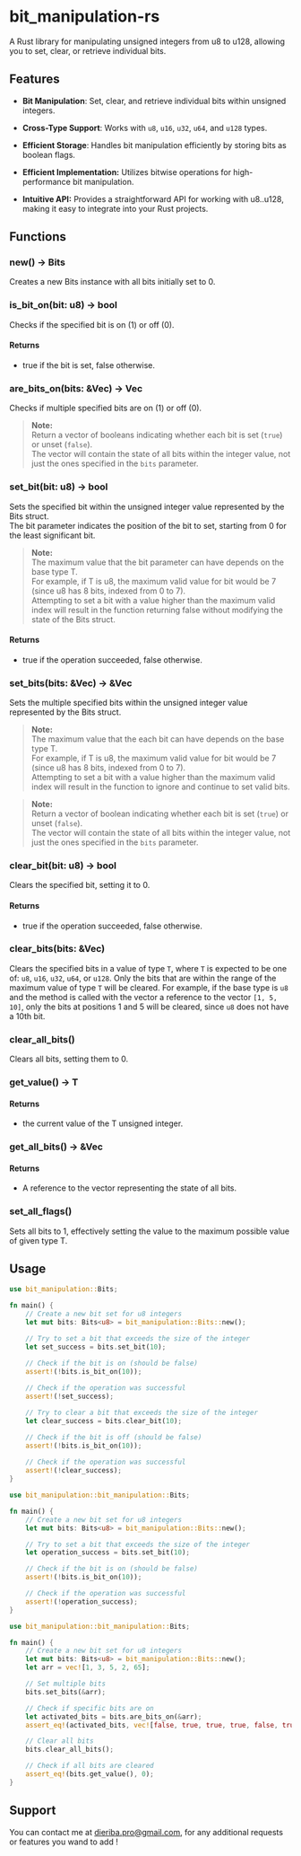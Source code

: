 # bit_manipulation-rs

A Rust library for manipulating unsigned integers from u8 to u128, allowing you to set, clear, or retrieve individual bits.

## Features

- **Bit Manipulation**: Set, clear, and retrieve individual bits within unsigned integers.

- **Cross-Type Support**: Works with `u8`, `u16`, `u32`, `u64`, and `u128` types.

- **Efficient Storage**: Handles bit manipulation efficiently by storing bits as boolean flags.

- **Efficient Implementation:** Utilizes bitwise operations for high-performance bit manipulation.
  
- **Intuitive API:** Provides a straightforward API for working with u8..u128, making it easy to integrate into your Rust projects.

## Functions
### new() -> Bits
Creates a new Bits instance with all bits initially set to 0.
### is_bit_on(bit: u8) -> bool

Checks if the specified bit is on (1) or off (0).  
#### Returns
- true if the bit is set, false otherwise.

### are_bits_on(bits: &Vec<u8>) -> Vec<bool>

Checks if multiple specified bits are on (1) or off (0).  
> **Note:**  
> Return a vector of booleans indicating whether each bit is set (`true`) or unset (`false`).  
The vector will contain the state of all bits within the integer value, not just the ones specified in the `bits` parameter.

###  set_bit(bit: u8) -> bool
Sets the specified bit within the unsigned integer value represented by the Bits struct.  
The bit parameter indicates the position of the bit to set, starting from 0 for the least significant bit.

> **Note:**  
> The maximum value that the bit parameter can have depends on the base type T.  
For example, if T is u8, the maximum valid value for bit would be 7 (since u8 has 8 bits, indexed from 0 to 7).   
Attempting to set a bit with a value higher than the maximum valid index will result in the function returning false without modifying the state of the Bits struct.  

#### Returns
- true if the operation succeeded, false otherwise.

### set_bits(bits: &Vec<u8>) -> &Vec<bool>

Sets the multiple specified bits within the unsigned integer value represented by the Bits struct.  

> **Note:**  
> The maximum value that the each bit can have depends on the base type T.  
For example, if T is u8, the maximum valid value for bit would be 7 (since u8 has 8 bits, indexed from 0 to 7).   
Attempting to set a bit with a value higher than the maximum valid index will result in the function to ignore and continue to set valid bits.

> **Note:**  
> Return a vector of boolean indicating whether each bit is set (`true`) or unset (`false`).  
The vector will contain the state of all bits within the integer value, not just the ones specified in the `bits` parameter.

###  clear_bit(bit: u8) -> bool

Clears the specified bit, setting it to 0.  
#### Returns
- true if the operation succeeded, false otherwise.

### clear_bits(bits: &Vec<u8>)

Clears the specified bits in a value of type `T`, where `T` is expected to be one of:
`u8`, `u16`, `u32`, `u64`, or `u128`. Only the bits that are within the range of the maximum
value of type `T` will be cleared. For example, if the base type is `u8` and the method
is called with the vector a reference to the vector `[1, 5, 10]`, only the bits at positions 1 and 5 will be cleared,
since `u8` does not have a 10th bit.
### clear_all_bits()

Clears all bits, setting them to 0.

### get_value() -> T

#### Returns
- the current value of the T unsigned integer.
### get_all_bits() -> &Vec<bool>

#### Returns
- A reference to the vector representing the state of all bits.
### set_all_flags()

Sets all bits to 1, effectively setting the value to the maximum possible value of given type T.

## Usage

```rust
use bit_manipulation::Bits;

fn main() {
    // Create a new bit set for u8 integers
    let mut bits: Bits<u8> = bit_manipulation::Bits::new();

    // Try to set a bit that exceeds the size of the integer
    let set_success = bits.set_bit(10);

    // Check if the bit is on (should be false)
    assert!(!bits.is_bit_on(10));
    
    // Check if the operation was successful
    assert!(!set_success);

    // Try to clear a bit that exceeds the size of the integer
    let clear_success = bits.clear_bit(10);

    // Check if the bit is off (should be false)
    assert!(!bits.is_bit_on(10));
    
    // Check if the operation was successful
    assert!(!clear_success);
}

```
```rust
use bit_manipulation::bit_manipulation::Bits;

fn main() {
    // Create a new bit set for u8 integers
    let mut bits: Bits<u8> = bit_manipulation::Bits::new();

    // Try to set a bit that exceeds the size of the integer
    let operation_success = bits.set_bit(10);

    // Check if the bit is on (should be false)
    assert!(!bits.is_bit_on(10));

    // Check if the operation was successful
    assert!(!operation_success);
}
```
```rust
use bit_manipulation::bit_manipulation::Bits;

fn main() {
    // Create a new bit set for u8 integers
    let mut bits: Bits<u8> = bit_manipulation::Bits::new();
    let arr = vec![1, 3, 5, 2, 65];

    // Set multiple bits
    bits.set_bits(&arr);

    // Check if specific bits are on
    let activated_bits = bits.are_bits_on(&arr);
    assert_eq!(activated_bits, vec![false, true, true, true, false, true, false, false]);

    // Clear all bits
    bits.clear_all_bits();

    // Check if all bits are cleared
    assert_eq!(bits.get_value(), 0);
}
```

## Support
You can contact me at dieriba.pro@gmail.com, for any additional requests or features you wand to add !